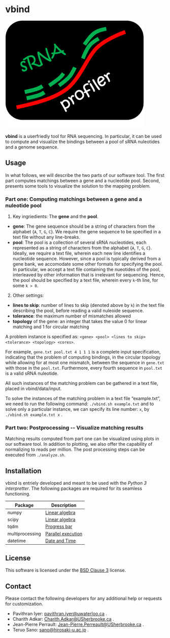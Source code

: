 # vbind

![Logo](https://github.com/paviudes/vbind/blob/master/logo.png?raw=true)

__vbind__ is a userfriedly tool for RNA sequencing. In particular, it can be used to compute and visualize the bindings between a pool of sRNA nuleotides and a genome sequence.

## Usage

In what follows, we will describe the two parts of our software tool. The first part computes matchings between a gene and a nucleotide pool. Second, presents some tools to visualize the solution to the mapping problem.

### Part one: Computing matchings between a gene and a nuleotide pool
1. Key ingriedients: The __gene__ and the __pool__.
  * __gene__: The gene sequence should be a string of characters from the alphabet {`A`, `T`, `G`, `C`}. We require the gene sequence to be specified in a text file without any line-breaks.
  * __pool__: The pool is a collection of several sRNA nucleotides, each represented as a string of characters from the alphabet {`A`, `T`, `G`, `C`}. Ideally, we require a text file, wherein each new line identifies a nucleotide sequence. However, since a pool is typically derived from a gene bank, we accomodate some other formats for specifying the pool. In particular, we accept a text file containing the nueotides of the pool, interleaved by other information that is irrelevant for sequencing. Hence, the pool should be specified by a text file, wherein every `k`-th line, for some `k > 0`.
2. Other settings:
  * __lines to skip__: number of lines to skip (denoted above by `k`) in the text file describing the pool, before reading a valid nuleoide sequence.
  * __tolerance__: the maximum number of mismatches allowed
  * __topology__ of the gene: an integer that takes the value 0 for linear matching and 1 for circular matching

A problem instance is specified as: `<gene> <pool> <lines to skip> <tolerance> <topology> <cores>`.

   For example, `gene.txt pool.txt 4 1 1 1` is a complete input specification, indicating that the problem of computing bindings, in the circular topology while allowing for at most one mismatch, between the sequence in `gene.txt` with those in the `pool.txt`. Furthermore, every fourth sequence in `pool.txt` is a valid sRNA nuleotide.

All such instances of the matching problem can be gathered in a text file, placed in vbind/data/input.

To solve the instances of the matching problem in a text file “example.txt”, we need to run the following command:
`./vbind.sh example.txt`
and to solve only a particular instance, we can specify its line number: `x`, by
`./vbind.sh example.txt x` .

### Part two: Postprocessing -- Visualize matching results

Matching results computed from part one can be visualized using plots in our software tool. In addition to plotting, we also offer the capability of normalizing to reads per million. The post processing steps can be executed from `./analyze.sh`.

## Installation

vbind is entriely developed and meant to be used with the _Python 3 interpretter_. The following packages are required for its seamless functioning.

| Package         | Description                                                                  |
|-----------------|------------------------------------------------------------------------------|
| numpy           | [Linear algebra](https://www.numpy.org)                                      |
| scipy           | [Linear algebra](https://www.scipy.org)                                      |
| tqdm            | [Progress bar](https://tqdm.github.io)                                       |
| multiprocessing | [Parallel execution](https://docs.python.org/3/library/multiprocessing.html) |
| datetime        | [Date and Time](https://docs.python.org/3/library/datetime.html)             |

## License

This software is licensed under the [BSD Clause 3](https://opensource.org/licenses/BSD-3-Clause) license.

## Contact

Please contact the following developers for any additional help or requests for customization.
* Pavithran Iyer: pavithran.iyer@uwaterloo.ca .
* Charith Adkar: Charith.Adkar@USherbrooke.ca .
* Jean-Pierre Perrault: Jean-Pierre.Perreault@USherbrooke.ca .
* Teruo Sano: sano@hirosaki-u.ac.jp .
